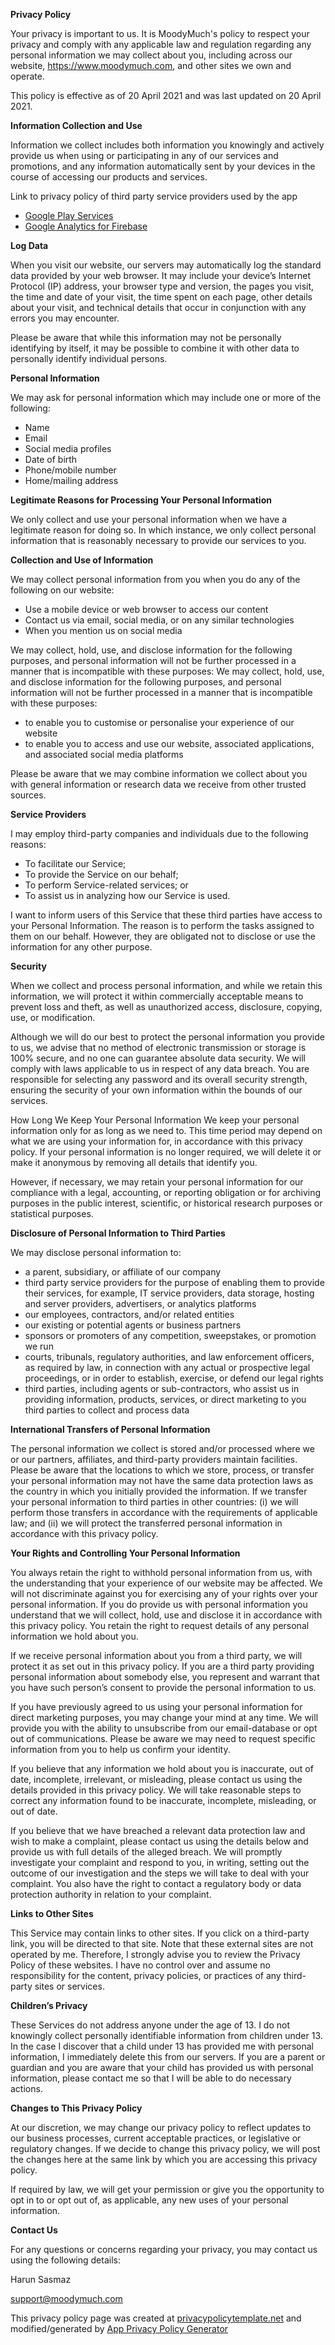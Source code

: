 **Privacy Policy**

Your privacy is important to us. It is MoodyMuch's policy to respect your privacy and comply with any applicable law and regulation regarding any personal information we may collect about you, including across our website, https://www.moodymuch.com, and other sites we own and operate.

This policy is effective as of 20 April 2021 and was last updated on 20 April 2021.

**Information Collection and Use**

Information we collect includes both information you knowingly and actively provide us when using or participating in any of our services and promotions, and any information automatically sent by your devices in the course of accessing our products and services.

Link to privacy policy of third party service providers used by the app

*   [Google Play Services](https://www.google.com/policies/privacy/)
*   [Google Analytics for Firebase](https://firebase.google.com/policies/analytics)

**Log Data**

When you visit our website, our servers may automatically log the standard data provided by your web browser. It may include your device’s Internet Protocol (IP) address, your browser type and version, the pages you visit, the time and date of your visit, the time spent on each page, other details about your visit, and technical details that occur in conjunction with any errors you may encounter.

Please be aware that while this information may not be personally identifying by itself, it may be possible to combine it with other data to personally identify individual persons.

**Personal Information**

We may ask for personal information which may include one or more of the following:

*   Name
*   Email
*   Social media profiles
*   Date of birth
*   Phone/mobile number
*   Home/mailing address


**Legitimate Reasons for Processing Your Personal Information**

We only collect and use your personal information when we have a legitimate reason for doing so. In which instance, we only collect personal information that is reasonably necessary to provide our services to you.

**Collection and Use of Information**

We may collect personal information from you when you do any of the following on our website:

*   Use a mobile device or web browser to access our content
*   Contact us via email, social media, or on any similar technologies
*   When you mention us on social media

We may collect, hold, use, and disclose information for the following purposes, and personal information will not be further processed in a manner that is incompatible with these purposes:
We may collect, hold, use, and disclose information for the following purposes, and personal information will not be further processed in a manner that is incompatible with these purposes:

*   to enable you to customise or personalise your experience of our website
*   to enable you to access and use our website, associated applications, and associated social media platforms

Please be aware that we may combine information we collect about you with general information or research data we receive from other trusted sources.

**Service Providers**

I may employ third-party companies and individuals due to the following reasons:

*   To facilitate our Service;
*   To provide the Service on our behalf;
*   To perform Service-related services; or
*   To assist us in analyzing how our Service is used.

I want to inform users of this Service that these third parties have access to your Personal Information. The reason is to perform the tasks assigned to them on our behalf. However, they are obligated not to disclose or use the information for any other purpose.

**Security**

When we collect and process personal information, and while we retain this information, we will protect it within commercially acceptable means to prevent loss and theft, as well as unauthorized access, disclosure, copying, use, or modification.

Although we will do our best to protect the personal information you provide to us, we advise that no method of electronic transmission or storage is 100% secure, and no one can guarantee absolute data security. We will comply with laws applicable to us in respect of any data breach.
You are responsible for selecting any password and its overall security strength, ensuring the security of your own information within the bounds of our services.

How Long We Keep Your Personal Information
We keep your personal information only for as long as we need to. This time period may depend on what we are using your information for, in accordance with this privacy policy. If your personal information is no longer required, we will delete it or make it anonymous by removing all details that identify you.

However, if necessary, we may retain your personal information for our compliance with a legal, accounting, or reporting obligation or for archiving purposes in the public interest, scientific, or historical research purposes or statistical purposes.

**Disclosure of Personal Information to Third Parties**

We may disclose personal information to:

*   a parent, subsidiary, or affiliate of our company
*   third party service providers for the purpose of enabling them to provide their services, for example, IT service providers, data storage, hosting and server providers, advertisers, or analytics platforms
*   our employees, contractors, and/or related entities
*   our existing or potential agents or business partners
*   sponsors or promoters of any competition, sweepstakes, or promotion we run
*   courts, tribunals, regulatory authorities, and law enforcement officers, as required by law, in connection with any actual or prospective legal proceedings, or in order to establish, exercise, or defend our legal rights
*   third parties, including agents or sub-contractors, who assist us in providing information, products, services, or direct marketing to you third parties to collect and process data

**International Transfers of Personal Information**

The personal information we collect is stored and/or processed where we or our partners, affiliates, and third-party providers maintain facilities. Please be aware that the locations to which we store, process, or transfer your personal information may not have the same data protection laws as the country in which you initially provided the information. If we transfer your personal information to third parties in other countries: (i) we will perform those transfers in accordance with the requirements of applicable law; and (ii) we will protect the transferred personal information in accordance with this privacy policy.

**Your Rights and Controlling Your Personal Information**

You always retain the right to withhold personal information from us, with the understanding that your experience of our website may be affected. We will not discriminate against you for exercising any of your rights over your personal information. If you do provide us with personal information you understand that we will collect, hold, use and disclose it in accordance with this privacy policy. You retain the right to request details of any personal information we hold about you.

If we receive personal information about you from a third party, we will protect it as set out in this privacy policy. If you are a third party providing personal information about somebody else, you represent and warrant that you have such person’s consent to provide the personal information to us.

If you have previously agreed to us using your personal information for direct marketing purposes, you may change your mind at any time. We will provide you with the ability to unsubscribe from our email-database or opt out of communications. Please be aware we may need to request specific information from you to help us confirm your identity.

If you believe that any information we hold about you is inaccurate, out of date, incomplete, irrelevant, or misleading, please contact us using the details provided in this privacy policy. We will take reasonable steps to correct any information found to be inaccurate, incomplete, misleading, or out of date.

If you believe that we have breached a relevant data protection law and wish to make a complaint, please contact us using the details below and provide us with full details of the alleged breach. We will promptly investigate your complaint and respond to you, in writing, setting out the outcome of our investigation and the steps we will take to deal with your complaint. You also have the right to contact a regulatory body or data protection authority in relation to your complaint.

**Links to Other Sites**

This Service may contain links to other sites. If you click on a third-party link, you will be directed to that site. Note that these external sites are not operated by me. Therefore, I strongly advise you to review the Privacy Policy of these websites. I have no control over and assume no responsibility for the content, privacy policies, or practices of any third-party sites or services.

**Children’s Privacy**

These Services do not address anyone under the age of 13. I do not knowingly collect personally identifiable information from children under 13\. In the case I discover that a child under 13 has provided me with personal information, I immediately delete this from our servers. If you are a parent or guardian and you are aware that your child has provided us with personal information, please contact me so that I will be able to do necessary actions.

**Changes to This Privacy Policy**

At our discretion, we may change our privacy policy to reflect updates to our business processes, current acceptable practices, or legislative or regulatory changes. If we decide to change this privacy policy, we will post the changes here at the same link by which you are accessing this privacy policy.

If required by law, we will get your permission or give you the opportunity to opt in to or opt out of, as applicable, any new uses of your personal information.

**Contact Us**

For any questions or concerns regarding your privacy, you may contact us using the following details:

Harun Sasmaz

support@moodymuch.com

This privacy policy page was created at [privacypolicytemplate.net](https://privacypolicytemplate.net) and modified/generated by [App Privacy Policy Generator](https://app-privacy-policy-generator.firebaseapp.com/)